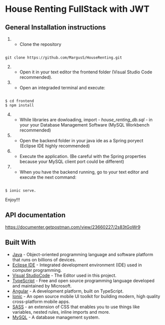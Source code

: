 # House Renting FullStack with JWT
 

## General Installation instructions

1. - Clone the repository 

```

git clone https://github.com/MargusS/HouseRenting.git

```

2. - Open it in your text editor the frontend folder (Visual Studio Code recommended).



3. - Open an integraded terminal and execute: 

```

$ cd frontend
$ npm install

```

4. - While libraries are dowloading, import - *house_renting_db.sql* - in your your Database Management Software (MySQL Workbench recommended)

5. - Open the backend folder in your java ide as a Spring poryect (Eclipse IDE highly recommended)

6. - Execute the application. (Be careful with the Spring properties because your MySQL client port could be different)

7. - When you have the backend running, go to your text editor and execute the next command: 

```

$ ionic serve.

```

Enjoy!!!

## API documentation

https://documenter.getpostman.com/view/23660227/2s83tGoWr9



## Built With

* [Java](https://www.oracle.com/java/technologies/javase/jdk17-archive-downloads.html) - Object-oriented programming language and software platform that runs on billions of devices.
* [Eclipse IDE](https://www.eclipse.org/ide/) -  Integrated development environment (IDE) used in computer programming.
* [Visual StudioCode](https://code.visualstudio.com/) - The Editor used in this project.
* [TypeScript](https://www.typescriptlang.org/) - Free and open source programming language developed and maintained by Microsoft.
* [Angular](https://angular.io/) - A development platform, built on TypeScript.
* [Ionic](https://ionicframework.com/) - An open source mobile UI toolkit for building modern, high quality cross-platform mobile apps.
* [SASS](https://sass-lang.com/) - an extension of CSS that enables you to use things like variables, nested rules, inline imports and more.
* [MySQL](https://dev.mysql.com/doc/refman/8.0/en/what-is-mysql.html) - A database management system.
